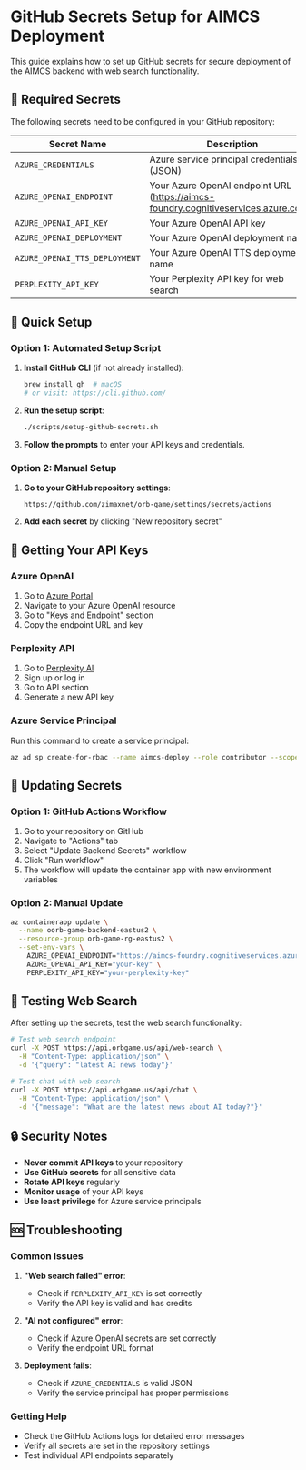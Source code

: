# GitHub Secrets Setup for AIMCS Deployment

This guide explains how to set up GitHub secrets for secure deployment of the AIMCS backend with web search functionality.

## 🔐 Required Secrets

The following secrets need to be configured in your GitHub repository:

| Secret Name | Description | Required |
|-------------|-------------|----------|
| `AZURE_CREDENTIALS` | Azure service principal credentials (JSON) | ✅ |
| `AZURE_OPENAI_ENDPOINT` | Your Azure OpenAI endpoint URL (https://aimcs-foundry.cognitiveservices.azure.com/) | ✅ |
| `AZURE_OPENAI_API_KEY` | Your Azure OpenAI API key | ✅ |
| `AZURE_OPENAI_DEPLOYMENT` | Your Azure OpenAI deployment name | ✅ |
| `AZURE_OPENAI_TTS_DEPLOYMENT` | Your Azure OpenAI TTS deployment name | ✅ |
| `PERPLEXITY_API_KEY` | Your Perplexity API key for web search | ✅ |

## 🚀 Quick Setup

### Option 1: Automated Setup Script

1. **Install GitHub CLI** (if not already installed):
   ```bash
   brew install gh  # macOS
   # or visit: https://cli.github.com/
   ```

2. **Run the setup script**:
   ```bash
   ./scripts/setup-github-secrets.sh
   ```

3. **Follow the prompts** to enter your API keys and credentials.

### Option 2: Manual Setup

1. **Go to your GitHub repository settings**:
   ```
   https://github.com/zimaxnet/orb-game/settings/secrets/actions
   ```

2. **Add each secret** by clicking "New repository secret"

## 🔑 Getting Your API Keys

### Azure OpenAI
1. Go to [Azure Portal](https://portal.azure.com)
2. Navigate to your Azure OpenAI resource
3. Go to "Keys and Endpoint" section
4. Copy the endpoint URL and key

### Perplexity API
1. Go to [Perplexity AI](https://www.perplexity.ai/)
2. Sign up or log in
3. Go to API section
4. Generate a new API key

### Azure Service Principal
Run this command to create a service principal:
```bash
az ad sp create-for-rbac --name aimcs-deploy --role contributor --scopes /subscriptions/YOUR_SUBSCRIPTION_ID --sdk-auth
```

## 🔄 Updating Secrets

### Option 1: GitHub Actions Workflow
1. Go to your repository on GitHub
2. Navigate to "Actions" tab
3. Select "Update Backend Secrets" workflow
4. Click "Run workflow"
5. The workflow will update the container app with new environment variables

### Option 2: Manual Update
```bash
az containerapp update \
  --name oorb-game-backend-eastus2 \
  --resource-group orb-game-rg-eastus2 \
  --set-env-vars \
    AZURE_OPENAI_ENDPOINT="https://aimcs-foundry.cognitiveservices.azure.com/" \
    AZURE_OPENAI_API_KEY="your-key" \
    PERPLEXITY_API_KEY="your-perplexity-key"
```

## 🧪 Testing Web Search

After setting up the secrets, test the web search functionality:

```bash
# Test web search endpoint
curl -X POST https://api.orbgame.us/api/web-search \
  -H "Content-Type: application/json" \
  -d '{"query": "latest AI news today"}'

# Test chat with web search
curl -X POST https://api.orbgame.us/api/chat \
  -H "Content-Type: application/json" \
  -d '{"message": "What are the latest news about AI today?"}'
```

## 🔒 Security Notes

- **Never commit API keys** to your repository
- **Use GitHub secrets** for all sensitive data
- **Rotate API keys** regularly
- **Monitor usage** of your API keys
- **Use least privilege** for Azure service principals

## 🆘 Troubleshooting

### Common Issues

1. **"Web search failed" error**:
   - Check if `PERPLEXITY_API_KEY` is set correctly
   - Verify the API key is valid and has credits

2. **"AI not configured" error**:
   - Check if Azure OpenAI secrets are set correctly
   - Verify the endpoint URL format

3. **Deployment fails**:
   - Check if `AZURE_CREDENTIALS` is valid JSON
   - Verify the service principal has proper permissions

### Getting Help

- Check the GitHub Actions logs for detailed error messages
- Verify all secrets are set in the repository settings
- Test individual API endpoints separately 